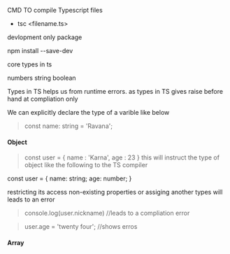 CMD TO compile Typescript files

- tsc <filename.ts>

devlopment only package

npm install --save-dev <npm-package-name>

core types in ts

numbers
string
boolean

Types in TS helps us from runtime errors.
as types in TS gives raise before hand at compliation only

We can explicitly declare the type of a varible like below

> const name: string = 'Ravana';

#### Object

> const user = {
> name : 'Karna',
> age : 23
> }
> this will instruct the type of object like the following to the TS compiler

const user = {
name: string;
age: number;
}

restricting its access non-existing properties or assiging another types will leads to an error

> console.log(user.nickname) //leads to a compliation error

> user.age = 'twenty four'; //shows erros

#### Array
